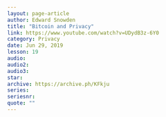```yaml
---
layout: page-article
author: Edward Snowden
title: "Bitcoin and Privacy"
link: https://www.youtube.com/watch?v=UDydB3z-6Y0
category: Privacy
date: Jun 29, 2019
lesson: 19
audio: 
audio2: 
audio3: 
star: 
archive: https://archive.ph/KFkju
series: 
seriesnr: 
quote: ""
---
```

